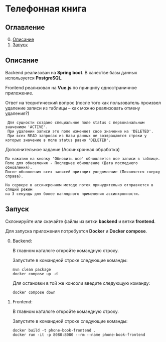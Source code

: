# Телефонная книга

## Оглавление
0. [Описание](#Описание)
1. [Запуск](#Запуск)
## Описание
Backend реализован на **Spring boot**. В качестве базы данных используется **PostgreSQL**.

Frontend реализован на **Vue.js** по принципу одностраничное приложение.

Ответ на теоритический вопрос (после того как пользователь произвел удаление записи из таблицы – 
как можно реализовать отмену удаления?) 

     Для сущности создано специальное поле status c первоначальным значением 'ACTIVE'. 
     При удалении записи это поле изменяет свое значение на 'DELETED'. 
     При всех READ запросах из базы данных не возвращаются строки у которых значение в поле status равно 'DELETED'.
 
 Дополнительное задание (Ассинхронная обработка)
 
    По нажатию на кнопку 'Обновить все' обновляется все записи в таблице. 
    Поле для обновления - Последнее обновление (Дата последнего обновления). 
    После обновления всех записей приходит уведомление (Появляется сверху справа).
    
    На сервере в ассинхронном методе поток принудительно отправяется в спящий режим
    на 3 секунды для более наглядного применения ассинхронности.
## Запуск
Склонируйте или скачайте файлы из ветки **backend** и ветки **frontend**.

Для запуска приложения потребуется **Docker** и **Docker compose**.

0. Backend: 
    
    В главном каталоге откройте командную строку.
    
    Запустите в командной строке следующие команды: 
    ```
    mvn clean package
    docker compose up -d
    ```
   Для остановки в той же консоли введите следующую команду: 
    ```
    docker compose down
    ```
1. Frontend: 

    В главном каталоге откройте командную строку.
    
    Запустите в командной строке следующие команды: 
    ```
    docker build -t phone-book-frontend .
    docker run -it -p 8080:8080 --rm --name phone-book-frontend
    ```
